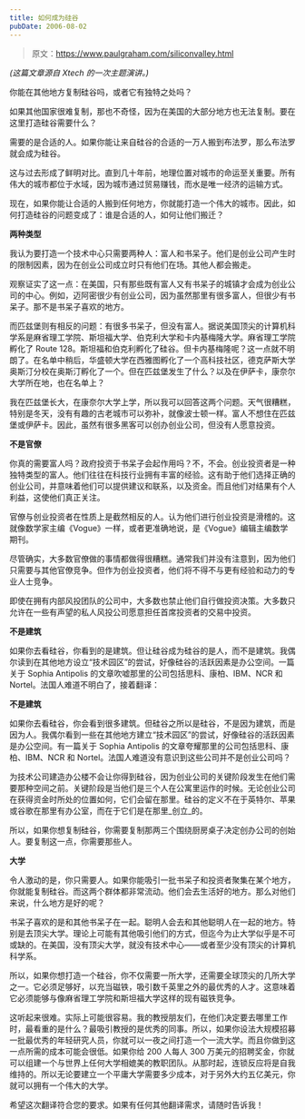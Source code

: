 ```yaml
---
title: 如何成为硅谷
pubDate: 2006-08-02
---
```


> 原文：https://www.paulgraham.com/siliconvalley.html 

            
_(这篇文章源自 Xtech 的一次主题演讲。)_   

你能在其他地方复制硅谷吗，或者它有独特之处吗？   

如果其他国家很难复制，那也不奇怪，因为在美国的大部分地方也无法复制。要在这里打造硅谷需要什么？   

需要的是合适的人。如果你能让来自硅谷的合适的一万人搬到布法罗，那么布法罗就会成为硅谷。   

这与过去形成了鲜明对比。直到几十年前，地理位置对城市的命运至关重要。所有伟大的城市都位于水域，因为城市通过贸易赚钱，而水是唯一经济的运输方式。   

现在，如果你能让合适的人搬到任何地方，你就能打造一个伟大的城市。因此，如何打造硅谷的问题变成了：谁是合适的人，如何让他们搬迁？   

**两种类型**   

我认为要打造一个技术中心只需要两种人：富人和书呆子。他们是创业公司产生时的限制因素，因为在创业公司成立时只有他们在场。其他人都会搬走。   

观察证实了这一点：在美国，只有那些既有富人又有书呆子的城镇才会成为创业公司的中心。例如，迈阿密很少有创业公司，因为虽然那里有很多富人，但很少有书呆子。那不是书呆子喜欢的地方。   

而匹兹堡则有相反的问题：有很多书呆子，但没有富人。据说美国顶尖的计算机科学系是麻省理工学院、斯坦福大学、伯克利大学和卡内基梅隆大学。麻省理工学院孵化了 Route 128。斯坦福和伯克利孵化了硅谷。但卡内基梅隆呢？这一点就不明朗了。在名单中稍后，华盛顿大学在西雅图孵化了一个高科技社区，德克萨斯大学奥斯汀分校在奥斯汀孵化了一个。但在匹兹堡发生了什么？以及在伊萨卡，康奈尔大学所在地，也在名单上？   

我在匹兹堡长大，在康奈尔大学上学，所以我可以回答这两个问题。天气很糟糕，特别是冬天，没有有趣的古老城市可以弥补，就像波士顿一样。富人不想住在匹兹堡或伊萨卡。因此，虽然有很多黑客可以创办创业公司，但没有人愿意投资。   

**不是官僚**   

你真的需要富人吗？政府投资于书呆子会起作用吗？不，不会。创业投资者是一种独特类型的富人。他们往往在科技行业拥有丰富的经验。这有助于他们选择正确的创业公司，并意味着他们可以提供建议和联系，以及资金。而且他们对结果有个人利益，这使他们真正关注。   

官僚与创业投资者在性质上是截然相反的人。认为他们进行创业投资是滑稽的。这就像数学家主编《Vogue》一样，或者更准确地说，是《Vogue》编辑主编数学期刊。   

尽管确实，大多数官僚做的事情都做得很糟糕。通常我们并没有注意到，因为他们只需要与其他官僚竞争。但作为创业投资者，他们将不得不与更有经验和动力的专业人士竞争。   

即使在拥有内部风投团队的公司中，大多数也禁止他们自行做投资决策。大多数只允许在一些有声望的私人风投公司愿意担任首席投资者的交易中投资。   

**不是建筑**   

如果你去看硅谷，你看到的是建筑。但让硅谷成为硅谷的是人，而不是建筑。我偶尔读到在其他地方设立“技术园区”的尝试，好像硅谷的活跃因素是办公空间。一篇关于 Sophia Antipolis 的文章吹嘘那里的公司包括思科、康柏、IBM、NCR 和 Nortel。法国人难道不明白了，接着翻译：

**不是建筑**

如果你去看硅谷，你会看到很多建筑。但硅谷之所以是硅谷，不是因为建筑，而是因为人。我偶尔看到一些在其他地方建立“技术园区”的尝试，好像硅谷的活跃因素是办公空间。有一篇关于 Sophia Antipolis 的文章夸耀那里的公司包括思科、康柏、IBM、NCR 和 Nortel。法国人难道没有意识到这些公司并不是创业公司吗？

为技术公司建造办公楼不会让你得到硅谷，因为创业公司的关键阶段发生在他们需要那种空间之前。关键阶段是当他们是三个人在公寓里运作的时候。无论创业公司在获得资金时所处的位置如何，它们会留在那里。硅谷的定义不在于英特尔、苹果或谷歌在那里有办公室，而在于它们是在那里_创立_的。

所以，如果你想复制硅谷，你需要复制那两三个围绕厨房桌子决定创办公司的创始人。要复制这一点，你需要那些人。

**大学**

令人激动的是，你只需要人。如果你能吸引一批书呆子和投资者聚集在某个地方，你就能复制硅谷。而这两个群体都非常流动。他们会去生活好的地方。那么对他们来说，什么地方是好的呢？

书呆子喜欢的是和其他书呆子在一起。聪明人会去和其他聪明人在一起的地方。特别是去顶尖大学。理论上可能有其他吸引他们的方式，但迄今为止大学似乎是不可或缺的。在美国，没有顶尖大学，就没有技术中心——或者至少没有顶尖的计算机科学系。

所以，如果你想打造一个硅谷，你不仅需要一所大学，还需要全球顶尖的几所大学之一。它必须足够好，以充当磁铁，吸引数千英里之外的最优秀的人才。这意味着它必须能够与像麻省理工学院和斯坦福大学这样的现有磁铁竞争。

这听起来很难。实际上可能很容易。我的教授朋友们，在他们决定要去哪里工作时，最看重的是什么？最吸引教授的是优秀的同事。所以，如果你设法大规模招募一批最优秀的年轻研究人员，你就可以一夜之间打造一个一流大学。而且你做到这一点所需的成本可能会很低。如果你给 200 人每人 300 万美元的招聘奖金，你就可以组建一个与世界上任何大学相媲美的教职团队。从那时起，连锁反应将是自我维持的。所以无论要建立一个平庸大学需要多少成本，对于另外大约五亿美元，你就可以拥有一个伟大的大学。

希望这次翻译符合您的要求。如果有任何其他翻译需求，请随时告诉我！